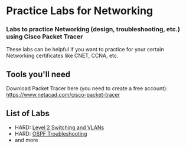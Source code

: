 # Practice Labs for Networking

### Labs to practice Networking (design, troubleshooting, etc.) using Cisco Packet Tracer

These labs can be helpful if you want to practice for your certain Networking certificates
like CNET, CCNA, etc.

## Tools you'll need
Download Packet Tracer here (you need to create a free account):
https://www.netacad.com/cisco-packet-tracer

## List of Labs
- HARD: [Level 2 Switching and VLANs](https://github.com/Krisk511/Cisco-Packet-Tracer-Labs/blob/main/CCNA%20200-301%20Labs/L2_Switching_And_VLANs.md)
- HARD: [OSPF Troubleshooting](https://github.com/Krisk511/Cisco-Packet-Tracer-Labs/blob/main/CCNA%20200-301%20Labs/OSPF%20Troubleshooting)
- and more
